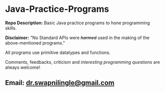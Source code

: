 # Java-Practice-Programs
**Repo Description:** Basic Java practice programs to hone programming skills.

**Disclaimer:** "No Standard APIs were *~~harmed~~* used in the making of the above-mentioned programs."

All programs use primitive datatypes and functions.

Comments, feedbacks, criticism and *interesting programming questions* are always welcome!
## **Email:** dr.swapnilingle@gmail.com
